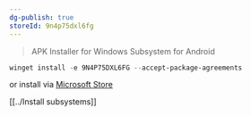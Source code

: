 ```yaml
---
dg-publish: true
storeId: 9n4p75dxl6fg
---
```


> APK Installer for Windows Subsystem for Android

```powershell
winget install -e 9N4P75DXL6FG --accept-package-agreements
```

or install via [Microsoft Store](https://microsoft.com/store/apps/9n4p75dxl6fg)

[[../Install subsystems]]